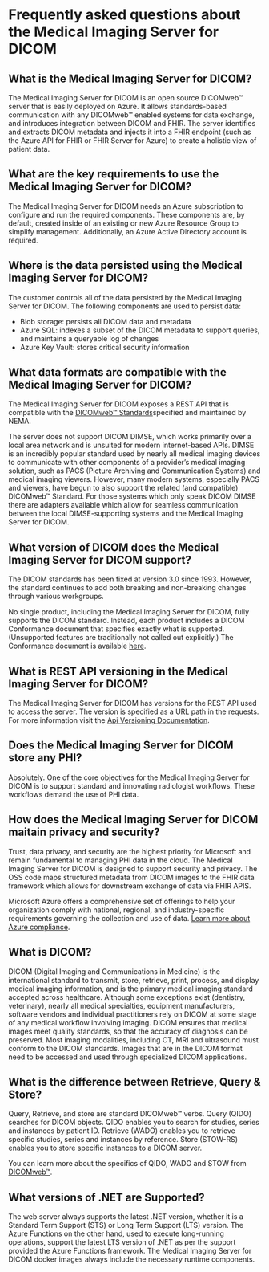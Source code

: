 # Frequently asked questions about the Medical Imaging Server for DICOM

## What is the Medical Imaging Server for DICOM?

The Medical Imaging Server for DICOM is an open source DICOMweb&trade; server that is easily deployed on Azure. It allows standards-based communication with any DICOMweb&trade;  enabled systems for data exchange, and introduces integration between DICOM and FHIR.  The server identifies and extracts DICOM metadata and injects it into a FHIR endpoint (such as the Azure API for FHIR or FHIR Server for Azure) to create a holistic view of patient data.

## What are the key requirements to use the Medical Imaging Server for DICOM?

The Medical Imaging Server for DICOM needs an Azure subscription to configure and run the required components. These components are, by default, created inside of an existing or new Azure Resource Group to simplify management. Additionally, an Azure Active Directory account is required.

## Where is the data persisted using the Medical Imaging Server for DICOM?

The customer controls all of the data persisted by the Medical Imaging Server for DICOM. The following components are used to persist data:
- Blob storage: persists all DICOM data and metadata
- Azure SQL: indexes a subset of the DICOM metadata to support queries, and maintains a queryable log of changes
- Azure Key Vault: stores critical security information

## What data formats are compatible with the Medical Imaging Server for DICOM?

The Medical Imaging Server for DICOM exposes a REST API that is compatible with the [DICOMweb&trade; Standards](https://www.dicomstandard.org/dicomweb/)specified and maintained by NEMA.

The server does not support DICOM DIMSE, which works primarily over a local area network and is unsuited for modern internet-based APIs. DIMSE is an incredibly popular standard used by nearly all medical imaging devices to communicate with other components of a provider’s medical imaging solution, such as PACS (Picture Archiving and Communication Systems) and medical imaging viewers. However, many modern systems, especially PACS and  viewers, have begun to also support the related (and compatible) DICOMweb&trade; Standard. For those systems which only speak DICOM DIMSE there are adapters available which allow for seamless communication between the local DIMSE-supporting systems and the Medical Imaging Server for DICOM.

## What version of DICOM does the Medical Imaging Server for DICOM support?

The DICOM standards has been fixed at version 3.0 since 1993. However, the standard continues to add both breaking and non-breaking changes through various workgroups.

No single product, including the Medical Imaging Server for DICOM, fully supports the DICOM standard. Instead, each product includes a DICOM Conformance document that specifies exactly what is supported. (Unsupported features are traditionally not called out explicitly.) The Conformance document is available [here](conformance-statement.md).

## What is REST API versioning in the Medical Imaging Server for DICOM?

The Medical Imaging Server for DICOM has versions for the REST API used to access the server. The version is specified as a URL path in the requests. For more information visit the [Api Versioning Documentation](../api-versioning.md).

## Does the Medical Imaging Server for DICOM store any PHI?

Absolutely. One of the core objectives for the Medical Imaging Server for DICOM is to support standard and innovating radiologist workflows. These workflows demand the use of PHI data.

## How does the Medical Imaging Server for DICOM maitain privacy and security?

Trust, data privacy, and security are the highest priority for Microsoft and remain fundamental to managing PHI data in the cloud. The Medical Imaging Server for DICOM is designed to support security and privacy. The OSS code maps structured metadata from DICOM images to the FHIR data framework which allows for downstream exchange of data via FHIR APIS.

Microsoft Azure offers a comprehensive set of offerings to help your organization comply with national, regional, and industry-specific requirements governing the collection and use of data. [Learn more about Azure compliance](https://azure.microsoft.com/overview/trusted-cloud/compliance/).

## What is DICOM?

DICOM (Digital Imaging and Communications in Medicine) is the international standard to transmit, store, retrieve, print, process, and display medical imaging information, and is the primary medical imaging standard accepted across healthcare. Although some exceptions exist (dentistry, veterinary), nearly all medical specialties, equipment manufacturers, software vendors and individual practitioners rely on DICOM at some stage of any medical workflow involving imaging. DICOM ensures that medical images meet quality standards, so that the accuracy of diagnosis can be preserved. Most imaging modalities, including CT, MRI and ultrasound must conform to the DICOM standards. Images that are in the DICOM format need to be accessed and used through specialized DICOM applications.


## What is the difference between Retrieve, Query & Store?

Query, Retrieve, and store are standard DICOMweb&trade; verbs. Query (QIDO) searches for DICOM objects. QIDO enables you to search for studies, series and instances by patient ID. Retrieve (WADO) enables you to retrieve specific studies, series and instances by reference. Store (STOW-RS) enables you to store specific instances to a DICOM server.

You can learn more about the specifics of QIDO, WADO and STOW from [DICOMweb&trade;](https://www.dicomstandard.org/dicomweb).

## What versions of .NET are Supported?

The web server always supports the latest .NET version, whether it is a Standard Term Support (STS) or Long Term Support (LTS) version. The Azure Functions on the other hand, used to execute long-running operations, support the latest LTS version of .NET as per the support provided the Azure Functions framework. The Medical Imaging Server for DICOM docker images always include the necessary runtime components.
